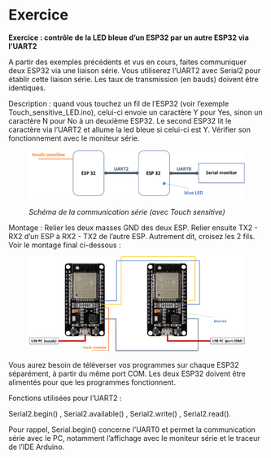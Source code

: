 # Exercice

**Exercice : contrôle de la LED bleue d’un ESP32 par un autre ESP32 via l’UART2**

A partir des exemples précédents et vus en cours, faites communiquer deux ESP32 via une liaison série. Vous utiliserez l’UART2 avec Serial2 pour établir cette liaison série. Les taux de transmission (en bauds) doivent être identiques.&#x20;

Description : quand vous touchez un fil de l’ESP32 (voir l’exemple Touch\_sensitive\_LED.ino), celui-ci envoie un caractère Y pour Yes, sinon un caractère N pour No à un deuxième ESP32. Le second ESP32 lit le caractère via l’UART2 et allume la led bleue si celui-ci est Y. Vérifier son fonctionnement avec le moniteur série.

<figure><img src=".gitbook/assets/image (5).png" alt=""><figcaption><p><em>Schéma de la communication série (avec Touch sensitive)</em></p></figcaption></figure>

Montage : Relier les deux masses GND des deux ESP. Relier ensuite TX2 - RX2 d’un ESP à RX2 - TX2 de l’autre ESP. Autrement dit, croisez les 2 fils. Voir le montage final ci-dessous :

<figure><img src=".gitbook/assets/image (4).png" alt=""><figcaption></figcaption></figure>

Vous aurez besoin de téléverser vos programmes sur chaque ESP32 séparément, à partir du même port COM. Les deux ESP32 doivent être alimentés pour que les programmes fonctionnent.

Fonctions utilisées pour l’UART2 :&#x20;

Serial2.begin() , Serial2.available() , Serial2.write() , Serial2.read().

Pour rappel, Serial.begin() concerne l’UART0 et permet la communication série avec le PC, notamment l’affichage avec le moniteur série et le traceur de l’IDE Arduino.
